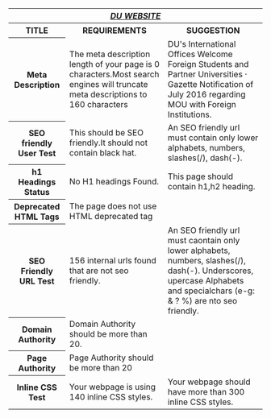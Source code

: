 <html>
<table>
<tr>
<th colspan="4"><b><u><i>DU WEBSITE</i></u></b></th>
</tr>
<tr>
<th>TITLE</th><th>REQUIREMENTS</th><th>SUGGESTION</th>
</tr>
<tr>
<th>Meta Description</th>
<td> The meta description length of your page is 0 characters.Most search engines will truncate meta descriptions to 160 characters</td>
<td>DU's International Offices Welcome Foreign Students and Partner Universities · Gazette Notification of July 2016 regarding MOU with Foreign Institutions.
</td>
</tr>
<tr>
<th>SEO friendly User Test</th>
<td>This should be SEO friendly.It should not contain black hat.</td>
<td>An SEO friendly url must contain only lower alphabets, numbers, slashes(/), dash(-).</td>
</tr>
<tr>
<th>h1 Headings Status</th>
<td>No H1 headings Found.</td>
<td>This page should contain h1,h2 heading.</td>
</tr>
<tr>
<th>Deprecated HTML Tags</th>
<td>The page does not use HTML deprecated tag</td>
</tr>
<tr>
<th>SEO Friendly URL Test</th>
<td>156 internal urls found that are not seo friendly. </td>
<td>An SEO friendly url must caontain only lower alphabets, numbers, slashes(/), dash(-). Underscores, upercase Alphabets and specialchars (e-g: & ? %) are nto seo friendly.</td>
</tr>
<tr>
<th>Domain Authority</th>
<td>Domain Authority should be more than 20.</td>
</tr>
<tr>
<th>Page Authority</th>
<td>Page Authority should be more than 20</td>
</tr>
<tr>
<th>Inline CSS Test</th>
<td>Your webpage is using 140 inline CSS styles.</td>
<td>Your webpage should have more than 300 inline CSS styles.</td>
</tr>
</table>
</html>
